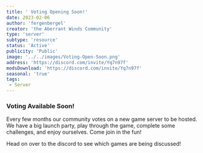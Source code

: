 ```yaml
---
title: ' Voting Opening Soon!'
date: 2023-02-06
author: 'fergenbergel'
creator: 'the Aberrant Winds Community'
type: 'server'
subtype: 'resource'
status: 'Active'
publicity: 'Public'
image: '../../images/Voting-Open-Soon.png'
address: 'https://discord.com/invite/Yq7n97f'
modsDownload: 'https://discord.com/invite/Yq7n97f'
seasonal: 'true'
tags:
 - Server
---
```


### Voting Available Soon!

Every few months our community votes on a new game server to be hosted. We have a big launch party, play through the game, complete some challenges, and enjoy ourselves. Come join in the fun!

Head on over to the discord to see which games are being discussed!